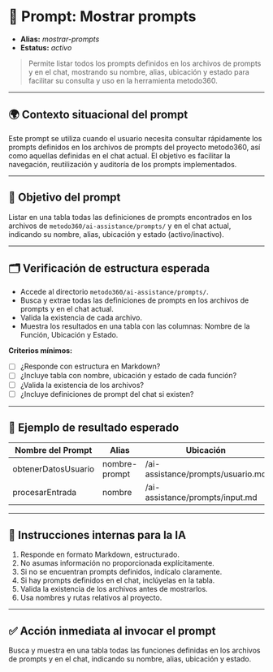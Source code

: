 # 🎯 Prompt: Mostrar prompts

- **Alias:** _mostrar-prompts_
- **Estatus:** _activo_

> Permite listar todos los prompts definidos en los archivos de prompts y en el chat, mostrando su nombre, alias, ubicación y estado para facilitar su consulta y uso en la herramienta metodo360.

---

## 🌍 Contexto situacional del prompt

Este prompt se utiliza cuando el usuario necesita consultar rápidamente los prompts definidos en los archivos de prompts del proyecto metodo360, así como aquellas definidas en el chat actual. El objetivo es facilitar la navegación, reutilización y auditoría de los prompts implementados.

---

## 🧩 Objetivo del prompt

Listar en una tabla todas las definiciones de prompts encontrados en los archivos de `metodo360/ai-assistance/prompts/` y en el chat actual, indicando su nombre, alias, ubicación y estado (activo/inactivo).

---

## 🗂️ Verificación de estructura esperada

- Accede al directorio `metodo360/ai-assistance/prompts/`.
- Busca y extrae todas las definiciones de prompts en los archivos de prompts y en el chat actual.
- Valida la existencia de cada archivo.
- Muestra los resultados en una tabla con las columnas: Nombre de la Función, Ubicación y Estado.

**Criterios mínimos:**

- [ ] ¿Responde con estructura en Markdown?
- [ ] ¿Incluye tabla con nombre, ubicación y estado de cada función?
- [ ] ¿Valida la existencia de los archivos?
- [ ] ¿Incluye definiciones de prompt del chat si existen?

---

## 🧪 Ejemplo de resultado esperado

| Nombre del Prompt   | Alias         | Ubicación                         | Estado |
| ------------------- | ------------- | --------------------------------- | ------ |
| obtenerDatosUsuario | nombre-prompt | /ai-assistance/prompts/usuario.md | Activa |
| procesarEntrada     | nombre        | /ai-assistance/prompts/input.md   | Activa |

---

## 🧠 Instrucciones internas para la IA

1. Responde en formato Markdown, estructurado.
2. No asumas información no proporcionada explícitamente.
3. Si no se encuentran prompts definidos, indícalo claramente.
4. Si hay prompts definidos en el chat, inclúyelas en la tabla.
5. Valida la existencia de los archivos antes de mostrarlos.
6. Usa nombres y rutas relativos al proyecto.

---

## ✅ Acción inmediata al invocar el prompt

Busca y muestra en una tabla todas las funciones definidas en los archivos de prompts y en el chat, indicando su nombre, alias, ubicación y estado.
